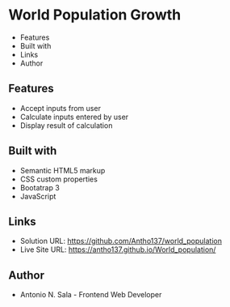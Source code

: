 # World Population Growth

- Features
- Built with
- Links
- Author

## Features

- Accept inputs from user 
- Calculate inputs entered by user
- Display result of calculation                            

## Built with

- Semantic HTML5 markup
- CSS custom properties
- Bootatrap 3
- JavaScript

## Links

- Solution URL: https://github.com/Antho137/world_population
- Live Site URL: https://antho137.github.io/World_population/

## Author

- Antonio N. Sala - Frontend Web Developer
